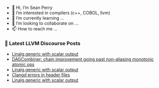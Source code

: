 - 👋 Hi, I’m Sean Perry
- 👀 I’m interested in compilers (c++, COBOL, llvm)
- 🌱 I’m currently learning ...
- 💞️ I’m looking to collaborate on ...
- 📫 How to reach me ...

<!---
s66perry/s66perry is a ✨ special ✨ repository because its `README.md` (this file) appears on your GitHub profile.
You can click the Preview link to take a look at your changes.
--->
### 📕 Latest LLVM Discourse Posts

<!-- DISCOURSE-LLVM:START -->
- [Linalg.generic with scalar output](https://discourse.llvm.org/t/linalg-generic-with-scalar-output/60822/3)
- [DAGCombiner: chain improvement going past non-aliasing monotonic atomic ops](https://discourse.llvm.org/t/dagcombiner-chain-improvement-going-past-non-aliasing-monotonic-atomic-ops/60826/1)
- [Linalg.generic with scalar output](https://discourse.llvm.org/t/linalg-generic-with-scalar-output/60822/2)
- [Clangd errors in header files](https://discourse.llvm.org/t/clangd-errors-in-header-files/1967/6)
- [Linalg.generic with scalar output](https://discourse.llvm.org/t/linalg-generic-with-scalar-output/60822/1)
<!-- DISCOURSE-LLVM:END -->
